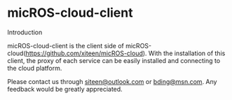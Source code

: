 # micROS-cloud-client
Introduction

micROS-cloud-client is the client side of micROS-cloud(https://github.com/xiteen/micROS-cloud). With the installation of this client, the proxy of each service can be easily installed and connecting to the cloud platform.

Please contact us through siteen@outlook.com or bding@msn.com. Any feedback would be greatly appreciated.


